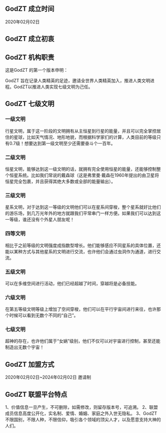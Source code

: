 ## GodZT 成立时间

2020年02月02日 


## GodZT 成立初衷



## GodZT 机构职责

这是GodZT 的第一个版本申明：

GodZT 旨在记录人类精英的足迹，邀请全世界人类精英加入，推进人类文明进程。GodZT以推进人类实现七级文明为己任。


## GodZT 七级文明


### 一级文明

行星文明，属于这一阶段的文明拥有从主恒星到行星的能量，并且可以完全掌控居住的星球，比如天气情况、地形地貌，而根据科学家们的计算，人类目前的等级只有0.7级！想要达到第一级文明至少还需要奋斗个一百年。

### 二级文明

恒星文明，能够达到这一级文明的话，就拥有完全使用恒星的能量，还能够控制整个恒星系统。比如我们常说的戴森球（这是弗里曼·戴森在1960年提出的由卫星将恒星完全包裹，并且获得其绝大多数或全部的能量输出）。

### 三级文明

星系文明，对于达到这一等级的文明他们可以在星系间穿梭，整个星系就好比他们的游乐场，到几万光年外的地方就跟我们平常串门一样方便。如果我们可以达到这一等级，谁还没有个外星人朋友呢！

### 四等文明

相比于之前等级的文明强度成指数型增长。他们能够感应不同星系的具体位置，还能以某种方式与其他星系的文明进行交流，也许他们会通过虫洞作为通道，进行交流。

### 五级文明

可以在多维空间进行活动，他们已经超越了时间，穿越将是必备技能。

### 六级文明

在第五等级文明等级上增加了空间穿梭，他们可以在平行宇宙间进行来往，也许那个时候可以看到无数个不同的“自己”。

### 七级文明

超神的存在，也许他们属于“女娲”级别，他们不仅可以对宇宙进行控制，甚至还能制造出无数个宇宙！


## GodZT 加盟方式

2020年02月02日~2024年02月02日 邀请制


## GodZT 联盟平台特点

1、价值信息一旦产生，不可删除，如需修改，则留存版本号，可追溯。
2、联盟成员信息高度公开化，实名制、爱情、婚姻、家庭之外入世无隐私。
3、GodZT 不限国别，不限人种，不限信仰，吸引各个领域的顶尖人才，以及愿意支持大神的人们。






